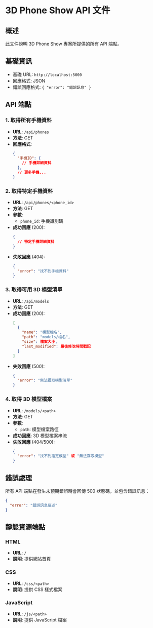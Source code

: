 # 3D Phone Show API 文件

## 概述
此文件說明 3D Phone Show 專案所提供的所有 API 端點。

## 基礎資訊
- 基礎 URL: `http://localhost:5000`
- 回應格式: JSON
- 錯誤回應格式: `{ "error": "錯誤訊息" }`

## API 端點

### 1. 取得所有手機資料
- **URL**: `/api/phones`
- **方法**: GET
- **回應格式**:
  ```json
  {
    "手機ID": {
      // 手機詳細資料
    },
    // 更多手機...
  }
  ```

### 2. 取得特定手機資料
- **URL**: `/api/phones/<phone_id>`
- **方法**: GET
- **參數**:
  - `phone_id`: 手機識別碼
- **成功回應** (200):
  ```json
  {
    // 特定手機詳細資料
  }
  ```
- **失敗回應** (404):
  ```json
  {
    "error": "找不到手機資料"
  }
  ```

### 3. 取得可用 3D 模型清單
- **URL**: `/api/models`
- **方法**: GET
- **成功回應** (200):
  ```json
  [
    {
      "name": "模型檔名",
      "path": "models/檔名",
      "size": 檔案大小,
      "last_modified": 最後修改時間戳記
    }
  ]
  ```
- **失敗回應** (500):
  ```json
  {
    "error": "無法獲取模型清單"
  }
  ```

### 4. 取得 3D 模型檔案
- **URL**: `/models/<path>`
- **方法**: GET
- **參數**:
  - `path`: 模型檔案路徑
- **成功回應**: 3D 模型檔案串流
- **失敗回應** (404/500):
  ```json
  {
    "error": "找不到指定模型" 或 "無法存取模型"
  }
  ```

## 錯誤處理
所有 API 端點在發生未預期錯誤時會回傳 500 狀態碼，並包含錯誤訊息：
```json
{
  "error": "錯誤訊息描述"
}
```

## 靜態資源端點

### HTML
- **URL**: `/`
- **說明**: 提供網站首頁

### CSS
- **URL**: `/css/<path>`
- **說明**: 提供 CSS 樣式檔案

### JavaScript
- **URL**: `/js/<path>`
- **說明**: 提供 JavaScript 檔案